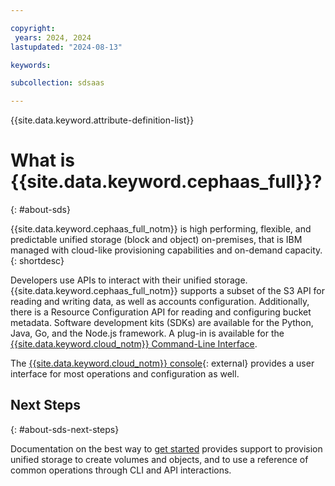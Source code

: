 ```yaml
---

copyright:
 years: 2024, 2024
lastupdated: "2024-08-13"

keywords:

subcollection: sdsaas

---
```

{{site.data.keyword.attribute-definition-list}}


# What is {{site.data.keyword.cephaas_full}}?
{: #about-sds}

{{site.data.keyword.cephaas_full_notm}} is high performing, flexible, and predictable unified storage (block and object) on-premises, that is IBM managed with cloud-like provisioning capabilities and on-demand capacity.
{: shortdesc}



Developers use APIs to interact with their unified storage. {{site.data.keyword.cephaas_full_notm}} supports a subset of the S3 API for reading and writing data, as well as accounts configuration. Additionally, there is a Resource Configuration API for reading and configuring bucket metadata. Software development kits (SDKs) are available for the Python, Java, Go, and the Node.js framework. A plug-in is available for the [{{site.data.keyword.cloud_notm}} Command-Line Interface](/docs/cli?topic=cli-getting-started).

The [{{site.data.keyword.cloud_notm}} console](https://cloud.ibm.com/){: external} provides a user interface for most operations and configuration as well.



## Next Steps
{: #about-sds-next-steps}

Documentation on the best way to [get started](/docs/sdsaas?topic=sdsaas-getting-started) provides support to provision unified storage to create volumes and objects, and to use a reference of common operations through CLI and API interactions.
